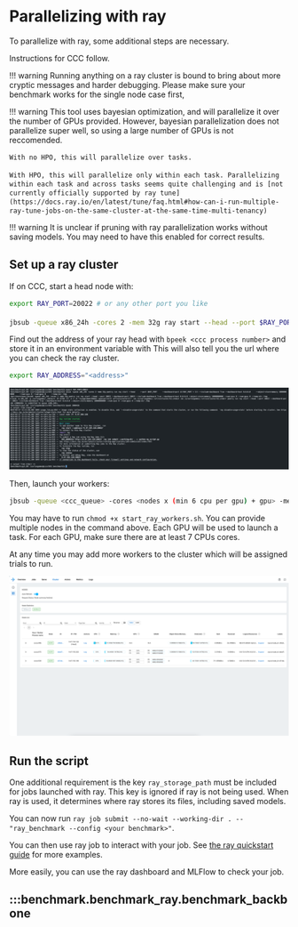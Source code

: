 # Parallelizing with ray

To parallelize with ray, some additional steps are necessary.

Instructions for CCC follow.

!!! warning
    Running anything on a ray cluster is bound to bring about more cryptic messages and harder debugging.
    Please make sure your benchmark works for the single node case first,

!!! warning
    This tool uses bayesian optimization, and will parallelize it over the number of GPUs provided. However, bayesian parallelization does not parallelize super well, so using a large number of GPUs is not reccomended.

    With no HPO, this will parallelize over tasks.

    With HPO, this will parallelize only within each task. Parallelizing within each task and across tasks seems quite challenging and is [not currently officially supported by ray tune](https://docs.ray.io/en/latest/tune/faq.html#how-can-i-run-multiple-ray-tune-jobs-on-the-same-cluster-at-the-same-time-multi-tenancy)

!!! warning
    It is unclear if pruning with ray parallelization works without saving models. You may need to have this enabled for correct results.

## Set up a ray cluster

If on CCC, start a head node with:

```sh
export RAY_PORT=20022 # or any other port you like

jbsub -queue x86_24h -cores 2 -mem 32g ray start --head --port $RAY_PORT --dashboard-port $((RAY_PORT + 1)) --include-dashboard True --dashboard-host 0.0.0.0 --object-store-memory 10000000000 --num-cpus 2 --num-gpus 0 --temp-dir /tmp
```

Find out the address of your ray head with `bpeek <ccc process number>` and store it in an environment variable with
This will also tell you the url where you can check the ray cluster.

```sh
export RAY_ADDRESS="<address>"
```

![ray_head](images/ray_head.png)

Then, launch your workers:

```sh
jbsub -queue <ccc_queue> -cores <nodes x (min 6 cpu per gpu) + gpu> -mem <mem> ./start_ray_workers.sh -a <ray_head_ip>:$RAY_PORT
```

You may have to run `chmod +x start_ray_workers.sh`.
You can provide multiple nodes in the command above. Each GPU will be used to launch a task. For each GPU, make sure there are at least 7 CPUs cores.

At any time you may add more workers to the cluster which will be assigned trials to run.

![ray_cluster](images/ray_cluster.png)

## Run the script

One additional requirement is the key `ray_storage_path` must be included for jobs launched with ray.
This key is ignored if ray is not being used. When ray is used, it determines where ray stores its files, including saved models.

You can now run `ray job submit --no-wait --working-dir . -- "ray_benchmark --config <your benchmark>"`.

You can then use ray job to interact with your job. See [the ray quickstart guide](https://docs.ray.io/en/latest/cluster/running-applications/job-submission/quickstart.html) for more examples.

More easily, you can use the ray dashboard and MLFlow to check your job.

## :::benchmark.benchmark_ray.benchmark_backbone
